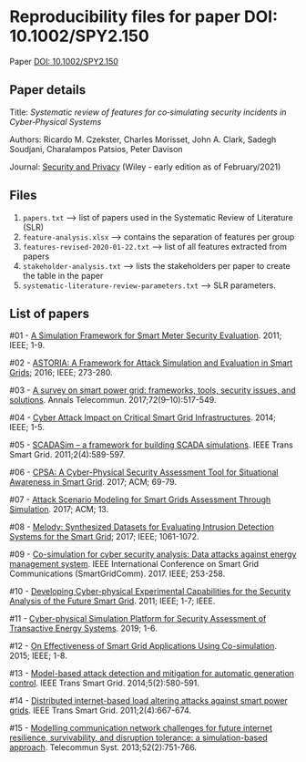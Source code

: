 # Reproducibility files for paper DOI: 10.1002/SPY2.150
Paper [DOI: 10.1002/SPY2.150](https://onlinelibrary.wiley.com/doi/full/10.1002/spy2.150)

## Paper details
Title: _Systematic review of features for co‐simulating security incidents in Cyber‐Physical Systems_

Authors: Ricardo M. Czekster, Charles Morisset, John A. Clark, Sadegh Soudjani, Charalampos Patsios, Peter Davison

Journal: [Security and Privacy](https://onlinelibrary.wiley.com/journal/24756725) (Wiley - early edition as of February/2021)

## Files

1. ``papers.txt`` --> list of papers used in the Systematic Review of Literature (SLR)
2. ``feature-analysis.xlsx`` --> contains the separation of features per group
3. ``features-revised-2020-01-22.txt`` --> list of all features extracted from papers
4. ``stakeholder-analysis.txt`` --> lists the stakeholders per paper to create the table in the paper
5. ``systematic-literature-review-parameters.txt`` --> SLR parameters.

## List of papers

#01 - [A Simulation Framework for Smart Meter Security Evaluation](https://ieeexplore.ieee.org/abstract/document/6125758/). 2011; IEEE; 1-9. 

#02 - [ASTORIA: A Framework for Attack Simulation and Evaluation in Smart Grids](https://ieeexplore.ieee.org/abstract/document/7502822/?casa_token=ZOh4MjKLiXQAAAAA:MetE9f3pmhRgHLoNjl0e8t2uIyX5T_WVJE7xSCPN3G3T6Xi_wRWuLnKBTopGeloW2eYanzXB); 2016; IEEE; 273-280. 

#03 - [A survey on smart power grid: frameworks, tools, security issues, and solutions](https://link.springer.com/article/10.1007/s12243-017-0605-4). Annals Telecommun. 2017;72(9–10):517-549. 

#04 - [Cyber Attack Impact on Critical Smart Grid Infrastructures](https://ieeexplore.ieee.org/abstract/document/6816504/). 2014; IEEE; 1-5. 

#05 - [SCADASim – a framework for building SCADA simulations](https://ieeexplore.ieee.org/abstract/document/6009221/). IEEE Trans Smart Grid. 2011;2(4):589-597. 

#06 - [CPSA: A Cyber-Physical Security Assessment Tool for Situational Awareness in Smart Grid](https://dl.acm.org/doi/abs/10.1145/3140241.3140246). 2017; ACM; 69-79. 

#07 - [Attack Scenario Modeling for Smart Grids Assessment Through Simulation](https://dl.acm.org/doi/abs/10.1145/3098954.3098966). 2017; ACM; 13. 

#08 - [Melody: Synthesized Datasets for Evaluating Intrusion Detection Systems for the Smart Grid](https://ieeexplore.ieee.org/abstract/document/8247855); 2017; IEEE; 1061-1072. 

#09 - [Co-simulation for cyber security analysis: Data attacks against energy management system](https://ieeexplore.ieee.org/abstract/document/8340668). IEEE International Conference on Smart Grid Communications (SmartGridComm). 2017. IEEE; 253-258.

#10 - [Developing Cyber-physical Experimental Capabilities for the Security Analysis of the Future Smart Grid](https://ieeexplore.ieee.org/abstract/document/6162766). 2011; IEEE; 1-7; IEEE. 

#11 - [Cyber-physical Simulation Platform for Security Assessment of Transactive Energy Systems](https://ieeexplore.ieee.org/abstract/document/8738802/). 2019; 1-6. 

#12 - [On Effectiveness of Smart Grid Applications Using Co-simulation](https://ieeexplore.ieee.org/abstract/document/7288438). 2015; IEEE; 1-8. 

#13 - [Model-based attack detection and mitigation for automatic generation control](https://ieeexplore.ieee.org/abstract/document/6740883). IEEE Trans Smart Grid. 2014;5(2):580-591. 

#14 - [Distributed internet-based load altering attacks against smart power grids](https://ieeexplore.ieee.org/abstract/document/5976424). IEEE Trans Smart Grid. 2011;2(4):667-674. 

#15 - [Modelling communication network challenges for future internet resilience, survivability, and disruption tolerance: a simulation-based approach](https://link.springer.com/article/10.1007/s11235-011-9575-4). Telecommun Syst. 2013;52(2):751-766.


